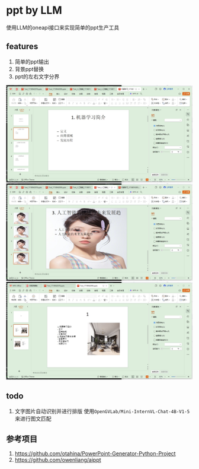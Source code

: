 


# ppt by LLM 
使用LLM的oneapi接口来实现简单的ppt生产工具

## features
1. 简单的ppt输出
2. 背景ppt替换
3. ppt的左右文字分界

<img src = "pre/demo2.jpg">
<img src = "pre/demo3.jpg">
<img src = "pre/demo1.jpg">

## todo
1. 文字图片自动识别并进行排版
    使用`OpenGVLab/Mini-InternVL-Chat-4B-V1-5`来进行图文匹配
    

## 参考项目
1. https://github.com/otahina/PowerPoint-Generator-Python-Project
2. https://github.com/owenliang/aippt
